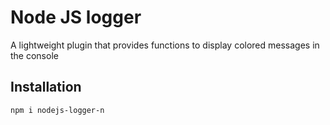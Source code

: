 # Node JS logger

A lightweight plugin that provides functions to display colored messages in the console

## Installation 

```bash
npm i nodejs-logger-n
```